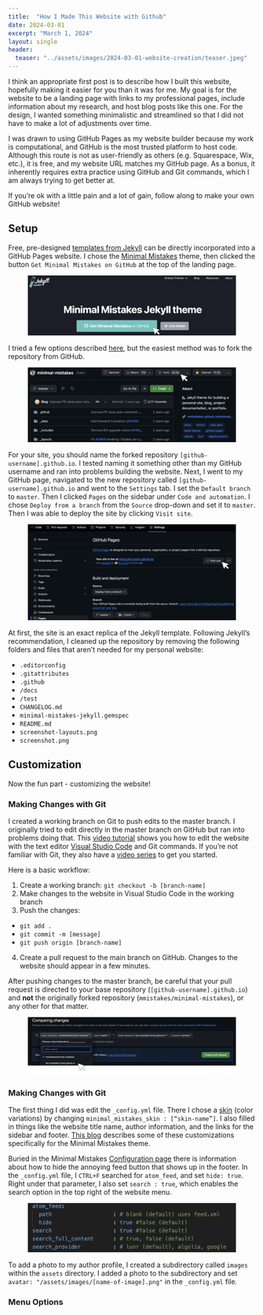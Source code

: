 ```yaml
---
title:  "How I Made This Website with Github"
date: 2024-03-01
excerpt: "March 1, 2024"
layout: single
header:
  teaser: "../assets/images/2024-03-01-website-creation/teaser.jpeg"
---
```


I think an appropriate first post is to describe how I built this website, hopefully making it easier for you than it was for me. My goal is for the website to be a landing page with links to my professional pages, include information about my research, and host blog posts like this one. For the design, I wanted something minimalistic and streamlined so that I did not have to make a lot of adjustments over time. 

I was drawn to using GitHub Pages as my website builder because my work is computational, and GitHub is the most trusted platform to host code. Although this route is not as user-friendly as others (e.g. Squarespace, Wix, etc.), it is free, and my website URL matches my GitHub page. As a bonus, it inherently requires extra practice using GitHub and Git commands, which I am always trying to get better at.

If you’re ok with a little pain and a lot of gain, follow along to make your own GitHub website! 

## Setup

Free, pre-designed [templates from Jekyll](https://jekyllthemes.io/free) can be directly incorporated into a GitHub Pages website. I chose the [Minimal Mistakes](https://jekyllthemes.io/theme/minimal-mistakes) theme, then clicked the button `Get Minimal Mistakes on GitHub` at the top of the landing page.

<figure>
  <img src="../assets/images/2024-03-01-website-creation/pic1.png" alt="Get Minimal Mistakes on GitHub">
</figure>

I tried a few options described [here](https://mmistakes.github.io/minimal-mistakes/docs/quick-start-guide/), but the easiest method was to fork the repository from GitHub. 

<figure>
  <img src="../assets/images/2024-03-01-website-creation/pic2.png" alt="Fork Minimal Mistakes Repository">
</figure>

For your site, you should name the forked repository `[github-username].github.io`. I tested naming it something other than my GitHub username and ran into problems building the website. Next, I went to my GitHub page, navigated to the new repository called `[github-username].github.io` and went to the `Settings` tab. I set the `Default branch` to `master`. Then I clicked `Pages` on the sidebar under `Code and automation`. I chose `Deploy from a branch` from the `Source` drop-down and set it to `master`. Then I was able to deploy the site by clicking `Visit site`. 

<figure>
  <img src="../assets/images/2024-03-01-website-creation/pic3.png" alt="Deploy GitHub website">
</figure>

At first, the site is an exact replica of the Jekyll template. Following Jekyll’s recommendation, I cleaned up the repository by removing the following folders and files that aren’t needed for my personal website:
- `.editorconfig`
- `.gitattributes`
- `.github`
- `/docs`
- `/test`
- `CHANGELOG.md`
- `minimal-mistakes-jekyll.gemspec`
- `README.md`
- `screenshot-layouts.png`
- `screenshot.png`

## Customization

Now the fun part - customizing the website! 

### Making Changes with Git
I created a working branch on Git to push edits to the master branch. I originally tried to edit directly in the master branch on GitHub but ran into problems doing that. This [video tutorial](https://www.youtube.com/watch?si=4PQOFV7EqcTB9wRE&v=QyFcl_Fba-k&feature=youtu.be) shows you how to edit the website with the text editor [Visual Studio Code](https://code.visualstudio.com/) and Git commands. If you’re not familiar with Git, they also have a [video series](https://www.youtube.com/watch?v=3RjQznt-8kE&list=PL4cUxeGkcC9goXbgTDQ0n_4TBzOO0ocPR&index=3&ab_channel=NetNinja) to get you started.

Here is a basic workflow:
1. Create a working branch: `git checkout -b [branch-name]`
2. Make changes to the website in Visual Studio Code in the working branch
3. Push the changes: 
 - `git add .`
 - `git commit -m [message]`
 - `git push origin [branch-name]`
4. Create a pull request to the main branch on GitHub. Changes to the website should appear in a few minutes.

After pushing changes to the master branch, be careful that your pull request is directed to your base repository (`[github-username].github.io`) and **not** the originally forked repository (`mmistakes/minimal-mistakes`), or any other for that matter.

<figure>
  <img src="../assets/images/2024-03-01-website-creation/pic4.png" alt="Pull Request">
</figure>

### Making Changes with Git
The first thing I did was edit the `_config.yml` file. There I chose a [skin](https://github.com/mmistakes/minimal-mistakes?tab=readme-ov-file#skins-color-variations) (color variations) by changing `minimal_mistakes_skin : [“skin-name”]`. I also filled in things like the website title name, author information, and the links for the sidebar and footer. [This blog](https://renatogolia.com/2020/10/22/creating-this-blog-theme/) describes some of these customizations specifically for the Minimal Mistakes theme. 

Buried in the Minimal Mistakes [Configuration page](https://mmistakes.github.io/minimal-mistakes/docs/configuration/) there is information about how to hide the annoying feed button that shows up in the footer. In the `_config.yml` file, I `CTRL+F` searched for `atom_feed`, and set `hide: true`. Right under that parameter, I also set `search : true`, which enables the search option in the top right of the website menu.

<figure>
  <img src="../assets/images/2024-03-01-website-creation/pic5.png" alt="atom_feed parameters">
</figure>

To add a photo to my author profile, I created a subdirectory called `images` within the `assets` directory. I added a photo to the subdirectory and set `avatar: "/assets/images/[name-of-image].png"` in the `_config.yml` file. 

### Menu Options
